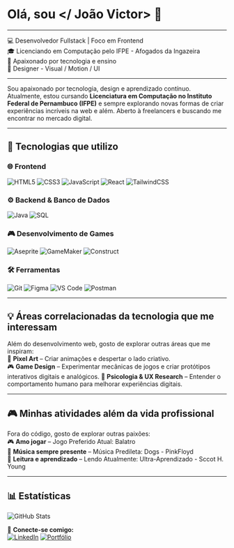 # Olá, sou </ João Victor> 👾

---

💻 Desenvolvedor Fullstack | Foco em Frontend  
🎓 Licenciando em Computação pelo IFPE - Afogados da Ingazeira  
🚀 Apaixonado por tecnologia e ensino  
🎨 Designer - Visual / Motion / UI

---

Sou apaixonado por tecnologia, design e aprendizado contínuo. 
Atualmente, estou cursando **Licenciatura em Computação no Instituto Federal de Pernambuco (IFPE)** e sempre explorando novas formas de criar experiências incríveis na web e além.
Aberto à freelancers e buscando me encontrar no mercado digital.

---

## 🚀 **Tecnologias que utilizo**  

### 🌐 **Frontend**  
![HTML5](https://img.shields.io/badge/HTML5-E34F26?style=for-the-badge&logo=html5&logoColor=white) ![CSS3](https://img.shields.io/badge/CSS3-1572B6?style=for-the-badge&logo=css3&logoColor=white) ![JavaScript](https://img.shields.io/badge/JavaScript-F7DF1E?style=for-the-badge&logo=javascript&logoColor=black) ![React](https://img.shields.io/badge/React-61DAFB?style=for-the-badge&logo=react&logoColor=black) ![TailwindCSS](https://img.shields.io/badge/TailwindCSS-38B2AC?style=for-the-badge&logo=tailwind-css&logoColor=white)  

### ⚙️ **Backend & Banco de Dados**  
![Java](https://img.shields.io/badge/Java-007396?style=for-the-badge&logo=java&logoColor=white) ![SQL](https://img.shields.io/badge/SQL-4479A1?style=for-the-badge&logo=mysql&logoColor=white)  

### 🎮 **Desenvolvimento de Games**  
![Aseprite](https://img.shields.io/badge/Aseprite-7D929E?style=for-the-badge&logo=aseprite&logoColor=white) ![GameMaker](https://img.shields.io/badge/GameMaker-000000?style=for-the-badge&logo=yoYoGames&logoColor=white) ![Construct](https://img.shields.io/badge/Construct-FFB300?style=for-the-badge&logo=construct-3&logoColor=white)

### 🛠️ **Ferramentas**  
![Git](https://img.shields.io/badge/Git-F05032?style=for-the-badge&logo=git&logoColor=white) ![Figma](https://img.shields.io/badge/Figma-F24E1E?style=for-the-badge&logo=figma&logoColor=white) ![VS Code](https://img.shields.io/badge/VS%20Code-007ACC?style=for-the-badge&logo=visual-studio-code&logoColor=white) ![Postman](https://img.shields.io/badge/Postman-FF6C37?style=for-the-badge&logo=postman&logoColor=white)  

---

## 💡 **Áreas correlacionadas da tecnologia que me interessam**  
Além do desenvolvimento web, gosto de explorar outras áreas que me inspiram:  
🎨 **Pixel Art** – Criar animações e despertar o lado criativo.  
🎮 **Game Design** – Experimentar mecânicas de jogos e criar protótipos interativos digitais e analógicos.
🧠 **Psicologia & UX Research** – Entender o comportamento humano para melhorar experiências digitais.

---

## 🎮 **Minhas atividades além da vida profissional**  
Fora do código, gosto de explorar outras paixões:  
🎮 **Amo jogar** – Jogo Preferido Atual: Balatro  
🎵 **Música sempre presente** – Música Predileta: Dogs - PinkFloyd  
📖 **Leitura e aprendizado** – Lendo Atualmente: Ultra-Aprendizado - Sccot H. Young

---

## 📊 Estatísticas
![GitHub Stats](https://github-readme-stats.vercel.app/api?username=faonictor&show_icons=true&theme=radical)
  
🔗 **Conecte-se comigo:**  
[![LinkedIn](https://img.shields.io/badge/-LinkedIn-blue?style=flat-square&logo=linkedin)](https://linkedin.com/in/seu-perfil)
[![Portfólio](https://img.shields.io/badge/-Portfólio-black?style=flat-square&logo=web)](https://portfólio-em-desenvolvimento.com)


